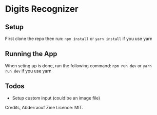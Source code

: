 # Digits Recognizer

## Setup

First clone the repo then run:
`npm install` or `yarn install` if you use yarn

## Running the App

When seting up is done, run the following command:
`npm run dev` or `yarn run dev` if you use yarn

## Todos

- Setup custom input (could be an image file)

Credits, Abderraouf Zine
Licence: MIT.
